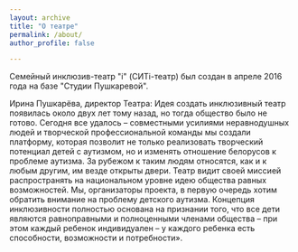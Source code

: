 ```yaml
---
layout: archive
title: "О театре"
permalink: /about/
author_profile: false

---
```


Семейный инклюзив-театр "i" (СИТi-театр) был создан в апреле 2016 года на базе "Студии Пушкаревой".

Ирина Пушкарёва, директор Театра: Идея создать инклюзивный театр появилась около двух лет тому назад, но тогда общество было не готово. Сегодня все удалось – совместными усилиями неравнодушных людей и творческой профессиональной команды мы создали платформу, которая позволит не только реализовать творческий потенциал детей с аутизмом, но и изменять отношение белорусов к проблеме аутизма. За рубежом к таким людям относятся, как и к любым другим, им везде открыты двери.
​Театр видит своей миссией распространять на национальном уровне идею общества равных возможностей.
Мы, организаторы проекта, в первую очередь хотим обратить внимание на проблему детского аутизма. Концепция инклюзивности полностью основана на признании того, что все дети являются равноправными и полноценными членами общества – при этом каждый ребенок индивидуален – у каждого ребенка есть способности, возможности и потребности».